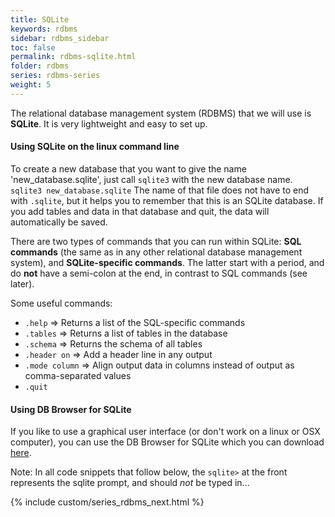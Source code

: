 ```yaml
---
title: SQLite
keywords: rdbms
sidebar: rdbms_sidebar
toc: false
permalink: rdbms-sqlite.html
folder: rdbms
series: rdbms-series
weight: 5
---
```

The relational database management system (RDBMS) that we will use is **SQLite**. It is very lightweight and easy to set up.

#### Using SQLite on the linux command line

To create a new database that you want to give the name 'new_database.sqlite', just call `sqlite3` with the new database name. `sqlite3 new_database.sqlite` The name of that file does not have to end with `.sqlite`, but it helps you to remember that this is an SQLite database. If you add tables and data in that database and quit, the data will automatically be saved.

There are two types of commands that you can run within SQLite: **SQL commands** (the same as in any other relational database management system), and **SQLite-specific commands**. The latter start with a period, and do **not** have a semi-colon at the end, in contrast to SQL commands (see later).

Some useful commands:

*   `.help` => Returns a list of the SQL-specific commands
*   `.tables` => Returns a list of tables in the database
*   `.schema` => Returns the schema of all tables
*   `.header on` => Add a header line in any output
*   `.mode column` => Align output data in columns instead of output as comma-separated values
*   `.quit`

#### Using DB Browser for SQLite

If you like to use a graphical user interface (or don't work on a linux or OSX computer), you can use the DB Browser for SQLite which you can download [here](https://sqlitebrowser.org/).

Note: In all code snippets that follow below, the `sqlite>` at the front represents the sqlite prompt, and should *not* be typed in...

{% include custom/series_rdbms_next.html %}
